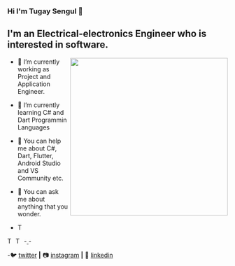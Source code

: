 ### Hi I'm Tugay Sengul 👋
 ## I'm an Electrical-electronics Engineer who is interested in software. 
 
  <img align="right" width="360" eight="360" frameBorder="0" src="https://media.giphy.com/media/PmAjqmm4beKervYzFr/giphy.gif" />
   
- 🔭 I’m currently working as Project and Application Engineer.
- 🌱 I’m currently learning C# and Dart Programmin Languages
- 🤔  You can help me about C#, Dart, Flutter, Android Studio and VS Community etc.
- 💬 You can ask me about anything that you wonder.

- <a href="https://github.com/Tgsngl">
  <img align="left" alt="Tugay Sengul's Github" width="16px" src="https://cdn.jsdelivr.net/npm/simple-icons@v3/icons/github.svg" />
  </a>
-<a href="https://www.facebook.com/Thend3/">
 <img align="left" alt="Tugay Sengul's Facebook" width="16px" src="https://cdn.jsdelivr.net/npm/simple-icons@v3/icons/facebook.svg" />
 </a>
-<a href="tgysngll@gmail.com">
 <img align="left" alt="Tugay Sengul's Facebook" width="16px" src="https://cdn.jsdelivr.net/npm/simple-icons@3.13.0/icons/mail-dot-ru.svg" />
 </a>
   <br/>
   
-🐦 [twitter][twitter] **|** 
 📷 [instagram][instagram] **|** 
 👔 [linkedin][linkedin]


 [twitter]: https://twitter.com/Tgysngll
 [instagram]: https://www.instagram.com/tgysngl
 [linkedin]: https://www.linkedin.com/in/tgysngl

  

   
  


 





